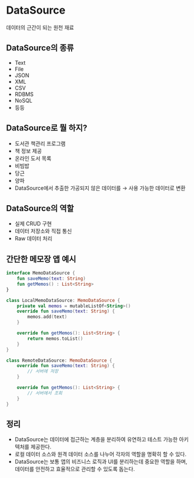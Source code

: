 # DataSource

데이터의 근간이 되는 원천 재료

## DataSource의 종류

- Text
- File
- JSON
- XML
- CSV
- RDBMS
- NoSQL
- 등등

## DataSource로 뭘 하지?

- 도서관 책관리 프로그램
- 책 정보 제공
- 온라인 도서 목록
- 비빔밥
- 당근
- 양파
- DataSource에서 추출한 가공되지 않은 데이터를 → 사용 가능한 데이터로 변환

## DataSource의 역할

- 실제 CRUD 구현
- 데이터 저장소와 직접 통신
- Raw 데이터 처리

## 간단한 메모장 앱 예시

```kotlin
interface MemoDataSource {
    fun saveMemo(text: String)
    fun getMemos() : List<String>
}
```

```kotlin
class LocalMemoDataSource: MemoDataSource {
    private val memos = mutableListOf<String>()
    override fun saveMemo(text: String) {
        memos.add(text)
    }

    override fun getMemos(): List<String> {
        return memos.toList()
    }
}
```

```kotlin
class RemoteDataSource: MemoDataSource {
    override fun saveMemo(text: String) {
        // 서버에 저장
    }

    override fun getMemos(): List<String> {
        // 서버에서 조회
    }
}
```

## 정리

- DataSource는 데이터에 접근하는 계층을 분리하여 유연하고 테스트 가능한 아키텍처를 제공한다.
- 로컬 데이터 소스와 원격 데이터 소스를 나누어 각자의 역할을 명확히 할 수 있다.
- DataSource는 보통 앱의 비즈니스 로직과 UI를 분리하는데 중요한 역할을 하며, 데이터를 안전하고 효율적으로 관리할 수 있도록 돕는다.
